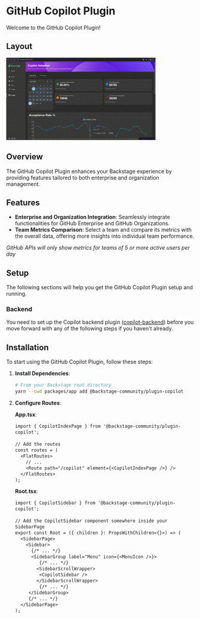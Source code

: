 # GitHub Copilot Plugin

Welcome to the GitHub Copilot Plugin!

## Layout

![home](media/demo.gif)

## Overview

The GitHub Copilot Plugin enhances your Backstage experience by providing features tailored to both enterprise and organization management.

## Features

- **Enterprise and Organization Integration**: Seamlessly integrate functionalities for GitHub Enterprise and GitHub Organizations.
- **Team Metrics Comparison**: Select a team and compare its metrics with the overall data, offering more insights into individual team performance.

_GitHub APIs will only show metrics for teams of 5 or more active users per day_

## Setup

The following sections will help you get the GitHub Copilot Plugin setup and running.

### Backend

You need to set up the Copilot backend plugin ([copilot-backend](../copilot-backend/README.md)) before you move forward with any of the following steps if you haven't already.

## Installation

To start using the GitHub Copilot Plugin, follow these steps:

1. **Install Dependencies**:

   ```bash
   # From your Backstage root directory
   yarn --cwd packages/app add @backstage-community/plugin-copilot
   ```

2. **Configure Routes**:

   **App.tsx**:

   ```tsx
   import { CopilotIndexPage } from '@backstage-community/plugin-copilot';

   // Add the routes
   const routes = (
     <FlatRoutes>
       // ...
       <Route path="/copilot" element={<CopilotIndexPage />} />
     </FlatRoutes>
   );
   ```

   **Root.tsx**:

   ```tsx
   import { CopilotSidebar } from '@backstage-community/plugin-copilot';

   // Add the CopilotSidebar component somewhere inside your SidebarPage
   export const Root = ({ children }: PropsWithChildren<{}>) => (
     <SidebarPage>
       <Sidebar>
         {/* ... */}
         <SidebarGroup label="Menu" icon={<MenuIcon />}>
            {/* ... */}
           <SidebarScrollWrapper>
            <CopilotSidebar />
           </SidebarScrollWrapper>
            {/* ... */}
        </SidebarGroup>
        {/* ... */}
     </SidebarPage>
   );
   ```
